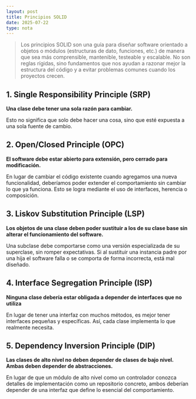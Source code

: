 ```yaml
---
layout: post
title: Principios SOLID
date: 2025-07-22
type: nota
---
```

> Los principios SOLID son una guía para diseñar software orientado a objetos o módulos (estructuras de dato, funciones, etc.) de manera que sea más comprensible, mantenible, testeable y escalable. No son reglas rígidas, sino fundamentos que nos ayudan a razonar mejor la estructura del código y a evitar problemas comunes cuando los proyectos crecen.

## 1. Single Responsibility Principle (SRP)

**Una clase debe tener una sola razón para cambiar.**

Esto no significa que solo debe hacer una cosa, sino que esté expuesta a una sola fuente de cambio.

## 2. Open/Closed Principle (OPC)

**El software debe estar abierto para extensión, pero cerrado para modificación.**

En lugar de cambiar el código existente cuando agregamos una nueva funcionalidad, deberíamos poder extender el comportamiento sin cambiar lo que ya funciona. Esto se logra mediante el uso de interfaces, herencia o composición.

## 3. Liskov Substitution Principle (LSP)

**Los objetos de una clase deben poder sustituir a los de su clase base sin alterar el funcionamiento del software.**

Una subclase debe comportarse como una versión especializada de su superclase, sin romper expectativas. Si al sustituir una instancia padre por una hija el software falla o se comporta de forma incorrecta, está mal diseñado.

## 4. Interface Segregation Principle (ISP)

**Ninguna clase debería estar obligada a depender de interfaces que no utiliza**

En lugar de tener una interfaz con muchos métodos, es mejor tener interfaces pequeñas y específicas. Así, cada clase implementa lo que realmente necesita.

## 5. Dependency Inversion Principle (DIP)

**Las clases de alto nivel no deben depender de clases de bajo nivel. Ambas deben depender de abstracciones.**

En lugar de que un módulo de alto nivel como un controlador conozca detalles de implementación como un repositorio concreto, ambos deberían depender de una interfaz que define lo esencial del comportamiento.
